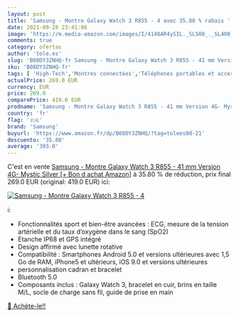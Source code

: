 ```yaml
---
layout: post
title: 'Samsung - Montre Galaxy Watch 3 R855 - 4 avec 35.80 % rabais '
date: 2021-09-28 23:41:08
image: 'https://m.media-amazon.com/images/I/4148AR4ySIL._SL500_._SL400_.jpg'
comments: true
category: ofertas
author: 'tole.es'
slug: 'B08DY3ZNHQ-fr Samsung - Montre Galaxy Watch 3 R855 - 41 mm Version 4G-...'
sku: 'B08DY3ZNHQ-fr'
tags: [ 'High-Tech','Montres connectées','Téléphones portables et accessoires','samsung', ]
actualPrice: 269.0 EUR
currency: EUR
price: 269.0
comparePrice: 419.0 EUR
prodname: 'Samsung - Montre Galaxy Watch 3 R855 - 41 mm Version 4G- Mystic Silver [+ Bon d achat Amazon]'
country: 'fr'
flag: '🇫🇷'
brand: 'Samsung'
buyurl: 'https://www.amazon.fr/dp/B08DY3ZNHQ/?tag=tolees0d-21'
descuento: '35.80'
average: '393.0'
---
```


C'est en vente [Samsung - Montre Galaxy Watch 3 R855 - 41 mm Version 4G- Mystic Silver [+ Bon d achat Amazon]](https://www.amazon.fr/dp/B08DY3ZNHQ/?tag=tolees0d-21)  à  35.80 % de réduction, prix final  269.0 EUR (original: 419.0 EUR) ici:

[![Samsung - Montre Galaxy Watch 3 R855 - 4](https://m.media-amazon.com/images/I/4148AR4ySIL._SL500_._SL400_.jpg)](https://www.amazon.fr/dp/B08DY3ZNHQ/?tag=tolees0d-21)

ℹ️:

- Fonctionnalités sport et bien-être avancées : ECG, mesure de la tension artérielle et du taux d’oxygène dans le sang (SpO2)
- Etanche IP68 et GPS intégré
- Design affirmé avec lunette rotative
- Compatibilité : Smartphones Android 5.0 et versions ultérieures avec 1,5 Go de RAM, iPhone5 et ultérieurs, iOS 9.0 et versions ultérieures
- personnalisation cadran et bracelet
- Bluetooth 5.0
- Composants inclus : Galaxy Watch 3, bracelet en cuir, brins en taille M/L, socle de charge sans fil, guide de prise en main

[🛒 Achète-le!!](https://www.amazon.fr/dp/B08DY3ZNHQ/?tag=tolees0d-21)
